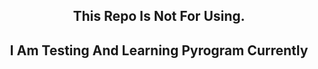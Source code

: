<h2 align="center"> This Repo Is Not For Using. </h2>

<h2 align="center">  I Am Testing And Learning Pyrogram Currently </h2>
